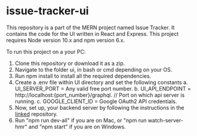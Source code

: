 # issue-tracker-ui
This repository is a part of the MERN project named Issue Tracker. It contains the code for the UI written in React and Express.
This project requires Node version 10.x and npm version 6.x.

To run this project on a your PC:

1. Clone this repository or download it as a zip.
2. Navigate to the folder ui, in bash or cmd depending on your OS.
3. Run npm install to install all the required dependencies.
4. Create a .env file within UI directory and set the following constants
   a. UI_SERVER_PORT = Any valid free port number.
   b. UI_API_ENDPOINT = http://localhost:{port_number}/graphql. // Port on which api server is running.
   c. GOOGLE_CLIENT_ID = Google OAuth2 API credentials.
5. Now, set up, your backend server by following the instructions in the [linked](https://github.com/Being-Maverick/issue-tracker-api) repository.
6. Run "npm run dev-all" if you are on Mac, or "npm run watch-server-hmr" and "npm start" if you are on Windows.
